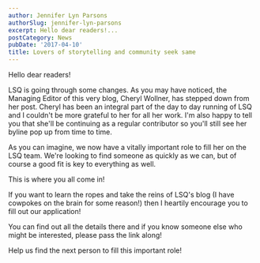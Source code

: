 ```yaml
---
author: Jennifer Lyn Parsons
authorSlug: jennifer-lyn-parsons
excerpt: Hello dear readers!...
postCategory: News
pubDate: '2017-04-10'
title: Lovers of storytelling and community seek same
---
```

Hello dear readers!

LSQ is going through some changes. As you may have noticed, the Managing Editor of this very blog, Cheryl Wollner, has stepped down from her post. Cheryl has been an integral part of the day to day running of LSQ and I couldn't be more grateful to her for all her work. I'm also happy to tell you that she'll be continuing as a regular contributor so you'll still see her byline pop up from time to time.

As you can imagine, we now have a vitally important role to fill her on the LSQ team. We're looking to find someone as quickly as we can, but of course a good fit is key to everything as well.

This is where you all come in!

If you want to learn the ropes and take the reins of LSQ's blog (I have cowpokes on the brain for some reason!) then I heartily encourage you to fill out our application!

You can find out all the details there and if you know someone else who might be interested, please pass the link along!

Help us find the next person to fill this important role!